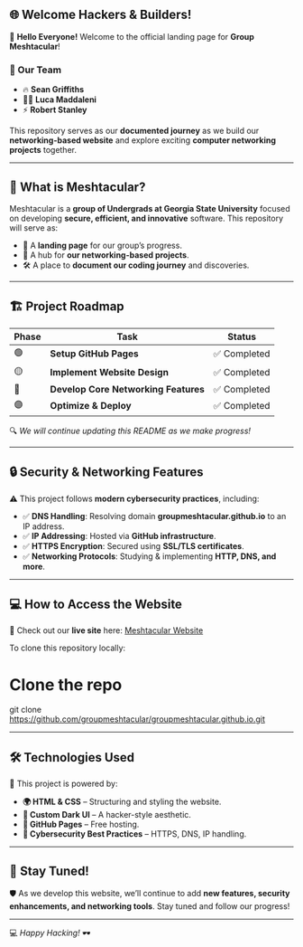 ## 🌐 Welcome Hackers & Builders!

🚀 **Hello Everyone!** Welcome to the official landing page for **Group Meshtacular**! 

### **👥 Our Team**
- 🔥 **Sean Griffiths**
- 🏴‍☠️ **Luca Maddaleni**
- ⚡ **Robert Stanley**

This repository serves as our **documented journey** as we build our **networking-based website** and explore exciting **computer networking projects** together.

---

## 📌 **What is Meshtacular?**
Meshtacular is a **group of Undergrads at Georgia State University** focused on developing **secure, efficient, and innovative** software. This repository will serve as:
- 📂 A **landing page** for our group’s progress.
- 📡 A hub for **our networking-based projects**.
- 🛠 A place to **document our coding journey** and discoveries.

---

## 🏗️ **Project Roadmap**
| Phase | Task | Status |
|-------|------|--------|
| 🟢 | **Setup GitHub Pages** | ✅ Completed |
| 🟡 | **Implement Website Design** | ✅ Completed |
| 🔴 | **Develop Core Networking Features** | ✅ Completed |
| 🟣 | **Optimize & Deploy** | ✅ Completed |

🔍 _We will continue updating this README as we make progress!_

---

## 🔒 **Security & Networking Features**
⚠️ This project follows **modern cybersecurity practices**, including:
- ✅ **DNS Handling**: Resolving domain **groupmeshtacular.github.io** to an IP address.
- ✅ **IP Addressing**: Hosted via **GitHub infrastructure**.
- ✅ **HTTPS Encryption**: Secured using **SSL/TLS certificates**.
- ✅ **Networking Protocols**: Studying & implementing **HTTP, DNS, and more**.

---

## 💻 **How to Access the Website**
🎯 Check out our **live site** here: [Meshtacular Website](https://groupmeshtacular.github.io/)

To clone this repository locally:

# Clone the repo
git clone https://github.com/groupmeshtacular/groupmeshtacular.github.io.git

---

## 🛠 **Technologies Used**
🚀 This project is powered by:
- **🌍 HTML & CSS** – Structuring and styling the website.
- **🎨 Custom Dark UI** – A hacker-style aesthetic.
- **🔧 GitHub Pages** – Free hosting.
- **🔐 Cybersecurity Best Practices** – HTTPS, DNS, IP handling.

---

## 🚀 **Stay Tuned!**
🛡️ As we develop this website, we’ll continue to add **new features, security enhancements, and networking tools**. Stay tuned and follow our progress!

---

💻 _Happy Hacking!_ 🕶️
